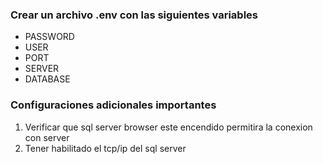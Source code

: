 ### Crear un archivo .env con las siguientes variables

- PASSWORD
- USER 
- PORT 
- SERVER 
- DATABASE 

### Configuraciones adicionales importantes
1. Verificar que sql server browser este encendido permitira la conexion con server
2. Tener habilitado el tcp/ip del sql server
